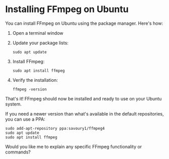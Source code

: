 # Installing FFmpeg on Ubuntu

You can install FFmpeg on Ubuntu using the package manager. Here's how:

1. Open a terminal window
2. Update your package lists:
   ```
   sudo apt update
   ```

3. Install FFmpeg:
   ```
   sudo apt install ffmpeg
   ```

4. Verify the installation:
   ```
   ffmpeg -version
   ```

That's it! FFmpeg should now be installed and ready to use on your Ubuntu system.

If you need a newer version than what's available in the default repositories, you can use a PPA:

```
sudo add-apt-repository ppa:savoury1/ffmpeg4
sudo apt update
sudo apt install ffmpeg
```

Would you like me to explain any specific FFmpeg functionality or commands?
